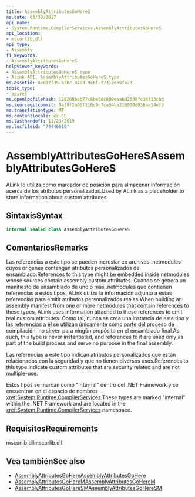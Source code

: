 ```yaml
---
title: AssemblyAttributesGoHereS
ms.date: 03/30/2017
api_name:
- System.Runtime.CompilerServices.AssemblyAttributesGoHereS
api_location:
- mscorlib.dll
api_type:
- Assembly
f1_keywords:
- AssemblyAttributesGoHereS
helpviewer_keywords:
- AssemblyAttributesGoHereS type
- Alink API, AssemblyAttributesGoHereS type
ms.assetid: 4e817f35-a2bc-4403-9e6f-f731e6b9fe23
topic_type:
- apiref
ms.openlocfilehash: 128268bab77c8be5dc809eaa6d2548fc34f13cbd
ms.sourcegitcommit: 9a39f2a06f110c9c7ca54ba216900d038aa14ef3
ms.translationtype: MT
ms.contentlocale: es-ES
ms.lasthandoff: 11/23/2019
ms.locfileid: "74446619"
---
```

# <a name="assemblyattributesgoheres"></a><span data-ttu-id="901e2-102">AssemblyAttributesGoHereS</span><span class="sxs-lookup"><span data-stu-id="901e2-102">AssemblyAttributesGoHereS</span></span>

<span data-ttu-id="901e2-103">ALink lo utiliza como marcador de posición para almacenar información acerca de los atributos personalizados.</span><span class="sxs-lookup"><span data-stu-id="901e2-103">Used by ALink as a placeholder to store information about custom attributes.</span></span>

## <a name="syntax"></a><span data-ttu-id="901e2-104">Sintaxis</span><span class="sxs-lookup"><span data-stu-id="901e2-104">Syntax</span></span>

```csharp
internal sealed class AssemblyAttributesGoHereS
```

## <a name="remarks"></a><span data-ttu-id="901e2-105">Comentarios</span><span class="sxs-lookup"><span data-stu-id="901e2-105">Remarks</span></span>

<span data-ttu-id="901e2-106">Las referencias a este tipo se pueden incrustar en archivos .netmodules cuyos orígenes contengan atributos personalizados de ensamblado.</span><span class="sxs-lookup"><span data-stu-id="901e2-106">References to this type might be embedded inside netmodules whose sources contain assembly custom attributes.</span></span> <span data-ttu-id="901e2-107">Cuando se genera un manifiesto de ensamblado de uno o más .netmodules que contienen referencias a estos tipos, ALink utiliza la información adjunta a estas referencias para emitir atributos personalizados reales.</span><span class="sxs-lookup"><span data-stu-id="901e2-107">When building an assembly manifest from one or more netmodules that contain references to these types, ALink uses information attached to these references to emit real custom attributes.</span></span> <span data-ttu-id="901e2-108">Como tal, nunca se crea una instancia de este tipo y las referencias a él se utilizan únicamente como parte del proceso de compilación, no sirven para ningún propósito en el ensamblado final.</span><span class="sxs-lookup"><span data-stu-id="901e2-108">As such, this type is never instantiated, and references to it are used only as part of the build process and serve no purpose in the final assembly.</span></span>

<span data-ttu-id="901e2-109">Las referencias a este tipo indican atributos personalizados que están relacionados con la seguridad y que no tienen diversos usos.</span><span class="sxs-lookup"><span data-stu-id="901e2-109">References to this type indicate custom attributes that are security related and are not multiple-use.</span></span>

<span data-ttu-id="901e2-110">Estos tipos se marcan como "Internal" dentro del .NET Framework y se encuentran en el espacio de nombres <xref:System.Runtime.CompilerServices>.</span><span class="sxs-lookup"><span data-stu-id="901e2-110">These types are marked "internal" within the .NET Framework and are located in the <xref:System.Runtime.CompilerServices> namespace.</span></span>

## <a name="requirements"></a><span data-ttu-id="901e2-111">Requisitos</span><span class="sxs-lookup"><span data-stu-id="901e2-111">Requirements</span></span>

<span data-ttu-id="901e2-112">mscorlib.dll</span><span class="sxs-lookup"><span data-stu-id="901e2-112">mscorlib.dll</span></span>

## <a name="see-also"></a><span data-ttu-id="901e2-113">Vea también</span><span class="sxs-lookup"><span data-stu-id="901e2-113">See also</span></span>

- [<span data-ttu-id="901e2-114">AssemblyAttributesGoHere</span><span class="sxs-lookup"><span data-stu-id="901e2-114">AssemblyAttributesGoHere</span></span>](assemblyattributesgohere.md)
- [<span data-ttu-id="901e2-115">AssemblyAttributesGoHereM</span><span class="sxs-lookup"><span data-stu-id="901e2-115">AssemblyAttributesGoHereM</span></span>](assemblyattributesgoherem.md)
- [<span data-ttu-id="901e2-116">AssemblyAttributesGoHereSM</span><span class="sxs-lookup"><span data-stu-id="901e2-116">AssemblyAttributesGoHereSM</span></span>](assemblyattributesgoheresm.md)
